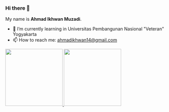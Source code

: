 ### Hi there 👋

My name is **Ahmad Ikhwan Muzadi**.
- 🌱 I’m currently learning in Universitas Pembangunan Nasional "Veteran" Yogyakarta
- 📫 How to reach me: ahmadikhwan14@gmail.com

<p align="left">
<a href="https://github.com/ikhwan13">
  <img height="180em" src="https://github-readme-stats-eight-theta.vercel.app/api?username=ikhwan13&show_icons=true&theme=algolia&include_all_commits=true&count_private=true"/>
  <img height="180em" src="https://github-readme-stats-eight-theta.vercel.app/api/top-langs/?username=ikhwan13&layout=compact&langs_count=8&theme=algolia"/>
</a>
</p>
